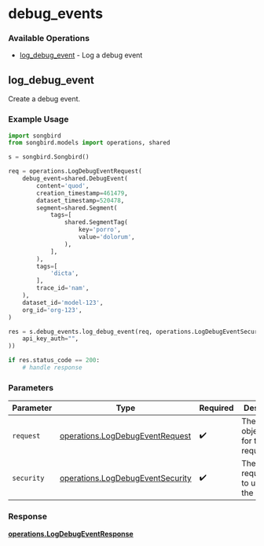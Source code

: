 # debug_events

### Available Operations

* [log_debug_event](#log_debug_event) - Log a debug event

## log_debug_event

Create a debug event.
        

### Example Usage

```python
import songbird
from songbird.models import operations, shared

s = songbird.Songbird()

req = operations.LogDebugEventRequest(
    debug_event=shared.DebugEvent(
        content='quod',
        creation_timestamp=461479,
        dataset_timestamp=520478,
        segment=shared.Segment(
            tags=[
                shared.SegmentTag(
                    key='porro',
                    value='dolorum',
                ),
            ],
        ),
        tags=[
            'dicta',
        ],
        trace_id='nam',
    ),
    dataset_id='model-123',
    org_id='org-123',
)

res = s.debug_events.log_debug_event(req, operations.LogDebugEventSecurity(
    api_key_auth="",
))

if res.status_code == 200:
    # handle response
```

### Parameters

| Parameter                                                                            | Type                                                                                 | Required                                                                             | Description                                                                          |
| ------------------------------------------------------------------------------------ | ------------------------------------------------------------------------------------ | ------------------------------------------------------------------------------------ | ------------------------------------------------------------------------------------ |
| `request`                                                                            | [operations.LogDebugEventRequest](../../models/operations/logdebugeventrequest.md)   | :heavy_check_mark:                                                                   | The request object to use for the request.                                           |
| `security`                                                                           | [operations.LogDebugEventSecurity](../../models/operations/logdebugeventsecurity.md) | :heavy_check_mark:                                                                   | The security requirements to use for the request.                                    |


### Response

**[operations.LogDebugEventResponse](../../models/operations/logdebugeventresponse.md)**

